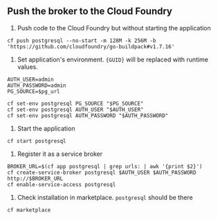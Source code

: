 ## Push the broker to the Cloud Foundry

1. Push code to the Cloud Foundry but without starting the application
  ```
  cf push postgresql --no-start -m 128M -k 256M -b 'https://github.com/cloudfoundry/go-buildpack#v1.7.16'
  ```

1. Set application's environment. `{GUID}` will be replaced with runtime values.
  ```
  AUTH_USER=admin
  AUTH_PASSWORD=admin
  PG_SOURCE=$pg_url

  cf set-env postgresql PG_SOURCE "$PG_SOURCE"
  cf set-env postgresql AUTH_USER "$AUTH_USER"
  cf set-env postgresql AUTH_PASSWORD "$AUTH_PASSWORD"
  ```

1. Start the application
  ```
  cf start postgresql
  ```

1. Register it as a service broker
  ```
  BROKER_URL=$(cf app postgresql | grep urls: | awk '{print $2}')
  cf create-service-broker postgresql $AUTH_USER $AUTH_PASSWORD http://$BROKER_URL
  cf enable-service-access postgresql
  ```

1. Check installation in marketplace. `postgresql` should be there
  ```
  cf marketplace
  ```
